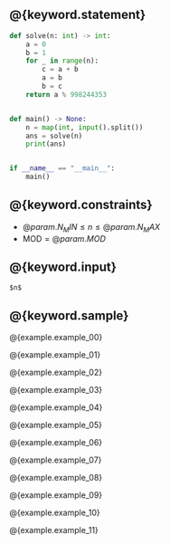## @{keyword.statement}

``` python
def solve(n: int) -> int:
    a = 0
    b = 1
    for _ in range(n):
        c = a + b
        a = b
        b = c
    return a % 998244353


def main() -> None:
    n = map(int, input().split())
    ans = solve(n)
    print(ans)


if __name__ == "__main__":
    main()
```

## @{keyword.constraints}

- $@{param.N_MIN} \leq n \leq @{param.N_MAX}$
- $\mathrm{MOD} = @{param.MOD}$

## @{keyword.input}

```
$n$
```

## @{keyword.sample}

@{example.example_00}

@{example.example_01}

@{example.example_02}

@{example.example_03}

@{example.example_04}

@{example.example_05}

@{example.example_06}

@{example.example_07}

@{example.example_08}

@{example.example_09}

@{example.example_10}

@{example.example_11}
